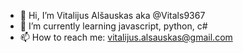 - 👋 Hi, I’m Vitalijus Alšauskas aka @Vitals9367
- 🌱 I’m currently learning javascript, python, c#
- 📫 How to reach me: vitalijus.alsauskas@gmail.com

<!---
Vitals9367/Vitals9367 is a ✨ special ✨ repository because its `README.md` (this file) appears on your GitHub profile.
You can click the Preview link to take a look at your changes.
--->
